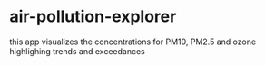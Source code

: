 # air-pollution-explorer
this app visualizes the concentrations for PM10, PM2.5 and ozone highlighing trends and exceedances
